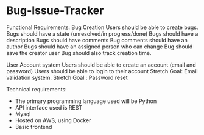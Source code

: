 # Bug-Issue-Tracker

Functional Requirements:
Bug Creation
Users should be able to create bugs.
Bugs should have a state (unresolved/in progress/done)
Bugs should have a description
Bugs should have comments
Bug comments should have an author
Bugs should have an assigned person who can change
Bug should save the creator user
Bug should also track creation time.

User Account system
Users should be able to create an account (email and password)
Users should be able to login to their account
Stretch Goal: Email validation system.
Stretch Goal : Password reset


Technical requirements:
- The primary programming language used will be Python
- API interface used is REST
- Mysql
- Hosted on AWS, using Docker
- Basic frontend
